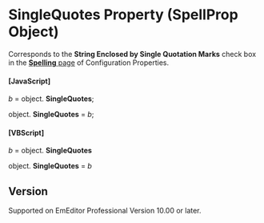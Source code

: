 # SingleQuotes Property (SpellProp Object)

Corresponds to the **String Enclosed by Single Quotation Marks** check box in the
[**Spelling** page](../../dlg/properties/spell/index) of Configuration Properties.

#### \[JavaScript\]

_b_ =
object. **SingleQuotes**;

object. **SingleQuotes** = _b_;

#### \[VBScript\]

_b_ =
object. **SingleQuotes**

object. **SingleQuotes** = _b_

## Version

Supported on EmEditor Professional Version 10.00 or later.
